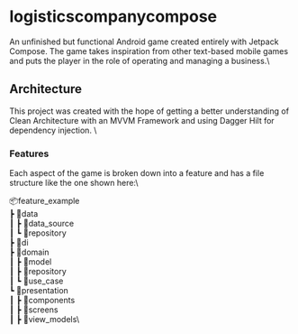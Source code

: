 # logisticscompanycompose

An unfinished but functional Android game created entirely with Jetpack Compose. The game takes inspiration from other text-based mobile games and puts the player in the role of operating and managing a business.\

## Architecture

This project was created with the hope of getting a better understanding of Clean Architecture with an MVVM Framework and using Dagger Hilt for dependency injection. \

### Features

Each aspect of the game is broken down into a feature and has a file structure like the one shown here:\

📦feature_example\
 ┣ 📂data\
 ┃ ┣ 📂data_source\
 ┃ ┗ 📂repository\
 ┣ 📂di\
 ┣ 📂domain\
 ┃ ┣ 📂model\
 ┃ ┣ 📂repository\
 ┃ ┗ 📂use_case\
 ┗ 📂presentation\
 ┃ ┣ 📂components\
 ┃ ┣ 📂screens\
 ┃ ┣ 📂view_models\
